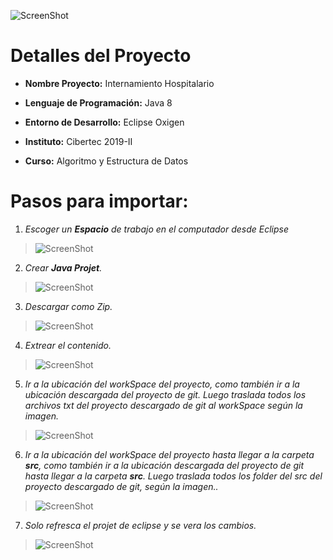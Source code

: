 ![ScreenShot](https://raw.githubusercontent.com/josepintado24/CIBERTEC_IA-VentaPerfumes/master/VentaPerfumes/screenshot/PrincipalH01.jpg)
# Detalles del Proyecto

* **Nombre Proyecto:** Internamiento Hospitalario

* **Lenguaje de Programación:** Java 8

* **Entorno de Desarrollo:** Eclipse Oxigen

* **Instituto:** Cibertec 2019-II

* **Curso:** Algoritmo y Estructura de Datos

# Pasos para importar:
 1. *Escoger un **Espacio** de trabajo en el computador desde Eclipse*

>![ScreenShot](https://raw.githubusercontent.com/josepintado24/CIBERTEC_IA-VentaPerfumes/master/VentaPerfumes/screenshot/01workSpace.jpg)

2. *Crear  **Java Projet**.*

>![ScreenShot](https://raw.githubusercontent.com/josepintado24/CIBERTEC_IA-VentaPerfumes/master/VentaPerfumes/screenshot/02CreateProjetJava.jpg)

3. *Descargar como Zip.*

>![ScreenShot](https://raw.githubusercontent.com/josepintado24/CIBERTEC_IA-VentaPerfumes/master/VentaPerfumes/screenshot/03DownloadZip.jpg)

4. *Extrear el contenido.*

>![ScreenShot](https://raw.githubusercontent.com/josepintado24/CIBERTEC_IA-VentaPerfumes/master/VentaPerfumes/screenshot/04ExatraerHere.jpg)

5. *Ir a la ubicación del workSpace del proyecto, como también ir a la ubicación descargada del proyecto de git. Luego traslada todos los archivos txt del proyecto descargado de git al workSpace según la imagen.*

>![ScreenShot](https://raw.githubusercontent.com/josepintado24/CIBERTEC_IA-VentaPerfumes/master/VentaPerfumes/screenshot/05Arrastratxt.jpg)

6. *Ir a la ubicación del workSpace del proyecto hasta llegar a la carpeta **src**, como también ir a la ubicación descargada del proyecto de git hasta llegar a la carpeta **src**. Luego traslada todos los folder del src del proyecto descargado de git, según la imagen..*

>![ScreenShot](https://raw.githubusercontent.com/josepintado24/CIBERTEC_IA-VentaPerfumes/master/VentaPerfumes/screenshot/06ArrastraSrc.jpg)

7. *Solo refresca el projet de eclipse y se vera los cambios.*

>![ScreenShot](https://raw.githubusercontent.com/josepintado24/CIBERTEC_IA-VentaPerfumes/master/VentaPerfumes/screenshot/Refresh.jpg)
